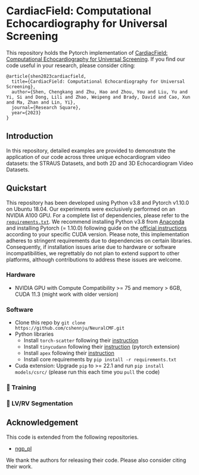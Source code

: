 # CardiacField: Computational Echocardiography for Universal Screening

This repository holds the Pytorch implementation of [CardiacField: Computational Echocardiography for Universal Screening](https://njuvision.github.io/CardiacField/). If you find our code useful in your research, please consider citing:

```
@article{shen2023cardiacfield,
  title={CardiacField: Computational Echocardiography for Universal Screening},
  author={Shen, Chengkang and Zhu, Hao and Zhou, You and Liu, Yu and Yi, Si and Dong, Lili and Zhao, Weipeng and Brady, David and Cao, Xun and Ma, Zhan and Lin, Yi},
  journal={Research Square},
  year={2023}
}
```

## Introduction
In this repository, detailed examples are provided to demonstrate the application of our code across three unique echocardiogram video datasets: the STRAUS Datasets, and both 2D and 3D Echocardiogram Video Datasets. 
## Quickstart
This repository has been developed using Python v3.8 and Pytorch v1.10.0 on Ubuntu 18.04. Our experiments were exclusively performed on an NVIDIA A100 GPU. For a complete list of dependencies, please refer to the [`requirements.txt`](requirements.txt). We recommend installing Python v3.8 from [Anaconda](https://www.anaconda.com/) and installing Pytorch (= 1.10.0) following guide on the [official instructions](https://pytorch.org/) according to your specific CUDA version. Please note, this implementation adheres to stringent requirements due to dependencies on certain libraries. Consequently, if installation issues arise due to hardware or software incompatibilities, we regrettably do not plan to extend support to other platforms, although contributions to address these issues are welcome.
### Hardware
* NVIDIA GPU with Compute Compatibility >= 75 and memory > 6GB, CUDA 11.3 (might work with older version)

### Software
* Clone this repo by `git clone https://github.com/cshennju/NeuralCMF.git`
* Python libraries
    * Install `torch-scatter` following their [instruction](https://github.com/rusty1s/pytorch_scatter#installation)
    * Install `tinycudann` following their [instruction](https://github.com/NVlabs/tiny-cuda-nn#pytorch-extension) (pytorch extension)
    * Install `apex` following their [instruction](https://github.com/NVIDIA/apex#linux)
    * Install core requirements by `pip install -r requirements.txt`
* Cuda extension: Upgrade `pip` to >= 22.1 and run `pip install models/csrc/` (please run this each time you `pull` the code)

### :key: Training

### :key: LV/RV Segmentation

## Acknowledgement
This code is extended from the following repositories.
- [ngp_pl](https://github.com/kwea123/ngp_pl)

We thank the authors for releasing their code. Please also consider citing their work.